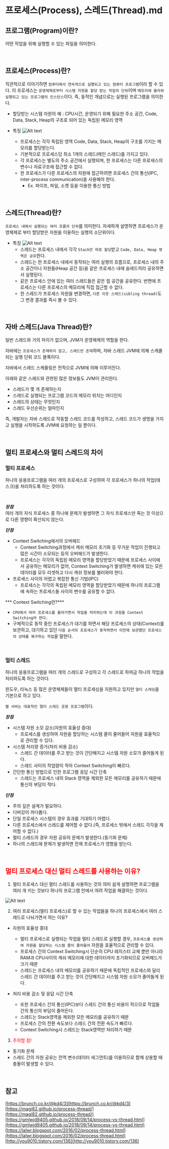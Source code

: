 # 프로세스(Process), 스레드(Thread).md
## 프로그램(Program)이란?
어떤 작업을 위해 실행할 수 있는 파일을 의미한다.

<br>

## 프로세스(Process)란?
직관적으로 이야기하면 `컴퓨터에서 연속적으로 실행되고 있는 컴퓨터 프로그램`이라 할 수 있다. 이 프로세스는 `운영체제로부터 시스템 자원을 할당 받는 작업의 단위`이며 `메모리에 올라와 실행되고 있는 프로그램의 인스턴스`이다. 즉, 동적인 개념으로는 실행된 프로그램을 의미한다.
- 할당받는 시스템 자원의 예 : CPU시간, 운영되기 위해 필요한 주소 공간, Code, Data, Stack, Heap의 구조로 되어 있는 독립된 메모리 영역 

- 특징
![Alt text](../../resources/operation%20system-001.png)
    - 프로세스는 각각 독립된 영역 Code, Data, Stack, Heap의 구조를 가지는 메모리를 할당받는다.
    - 기본적으로 프로세스당 최소 1개의 스레드(메인 스레드)를 가지고 있다.
    - 각 프로세스는 별도의 주소 공간에서 실행되며, 한 프로세스는 다른 프로세스의 변수나 자료구조에 접근할 수 없다.
    - 한 프로세스가 다른 프로세스의 자원에 접근하려면 프로세스 간의 통신(IPC, inter-process communication)을 사용해야 한다.
        - Ex. 파이프, 파일, 소켓 등을 이용한 통신 방법

<br>

## 스레드(Thread)란?
`프로세스 내에서 실행되는 여러 흐름의 단위`를 의미한다. 자세하게 설명하면 프로세스가 운영체제로 부터 할당받은 자원을 이용하는 실행의 소단위이다.

- 특징
![Alt text](../../resources/process-thread-001.png)
    - 스레드는 프로세스 내에서 각각 `Stack만 따로 할당`받고 `Code, Data, Heap 영역은 공유`한다.
    - 스레드는 한 프로세스 내에서 동작되는 여러 실행의 흐름으로, 프로세스 내의 주소 공간이나 자원들(Heap 공간 등)을 같은 프로세스 내에 슬레드끼리 공유하면서 실행된다.
    - 같은 프로세스 안에 있는 여러 스레드들은 같은 힙 공간을 공유한다. 반면에 프로세스는 다른 프로세스의 메모리에 직접 접근할 수 없다.
    - 한 스레드가 프로세스 자원을 변경하면, `다른 이웃 스레드(sibling thread)`도 그 변경 결과를 즉시 볼 수 있다.

<br>

## 자바 스레드(Java Thread)란?
일반 스레드와 거의 차이가 없으며, JVM가 운영체제의 역할을 한다.

자바에는 `프로세스가 존재하지 않고, 스레드만 존재`하며, 자바 스레드 JVM에 의해 스케줄되는 실행 단위 코드 블록이다.

자바에서 스레드 스케줄링은 전적으로 JVM에 의해 이루어진다.

아래와 같은 스레드와 관련된 많은 정보들도 JVM이 관리한다.
- 스레드가 몇 개 존재하는지
- 스레드로 실행되는 프로그램 코드의 메모리 위치는 어디인지
- 스레드의 상태는 무엇인지
- 스레드 우선순위는 얼마인지

즉, 개발자는 자바 스레드로 작동할 스레드 코드를 작성하고, 스레드 코드가 생명을 가지고 실행을 시작하도록 JVM에 요청하는 일 뿐이다.

<br>

## 멀티 프로세스와 멀티 스레드의 차이
### 멀티 프로세스
하나의 응용프로그램을 여러 개의 프로세스로 구성하여 각 프로세스가 하나의 작업(태스크)을 처리하도록 하는 것이다.

<br>

***장점***<br>
여러 개의 자식 프로세스 중 하나에 문제가 발생하면 그 자식 프로세스만 죽는 것 이상으로 다른 영향이 확산되지 않는다.

***단점***<br>
- Context Switching에서의 오버헤드
    - Context Switching과정에서 캐쉬 메모리 초기화 등 무거운 작업이 진행되고 많은 시간이 소모되는 등의 오버헤드가 발생한다.
    - 프로세스는 각각의 독립된 메모리 영역을 할당받았기 때문에 프로세스 사이에서 공유하는 메모리가 없어, Context Switching가 발생하면 캐쉬에 있는 모든 데이터를 모두 리셋하고 다시 캐쉬 정보를 불러와야 한다.
- 프로세스 사이의 어렵고 복잡한 통신 기법(IPC)
    - 프로세스는 각각의 독립된 메모리 영역을 할당받았기 때문에 하나의 프로그램에 속하는 프로세스들 사이의 변수를 공유할 수 없다.

*** Context Switching란?***
- `CPU에서 여러 프로세스를 돌아가면서 작업을 처리하는데 이 과정을 Context Switching라 한다.`
- 구체적으로 동작 중인 프로세스가 대기를 하면서 해당 프로세스의 상태(Context)를 보관하고, 대기하고 있던 `다음 순서의 프로세스가 동작하면서 이전에 보관했던 프로세스의 상태를 복구하는 작업`을 말한다.

<br>

### 멀티 스레드
하나의 응용프로그램을 여러 개의 스레드로 구성하고 각 스레드로 하여금 하나의 작업을 처리하도록 하는 것이다.

윈도우, 리눅스 등 많은 운영체제들이 멀티 프로세싱을 지원하고 있지만 `멀티 스레딩`을 기본으로 하고 있다.

`웹 서버는 대표적인 멀티 스레드 응용 프로그램`이다.

***장점***
- 시스템 자원 소모 감소(자원의 효율성 증대)
    - 프로세스를 생성하여 자원을 할당하는 시스템 콜이 줄어들어 자원을 효율적으로 관리할 수 있다.
- 시스템 처리량 증가(처리 비용 감소)
    - 스레드 간 데이터를 주고 받는 것이 간단해지고 시스템 자원 소모가 줄어들게 된다.
    - 스레드 사이의 작업량이 작아 Context Switching이 빠르다.
- 간단한 통신 방법으로 인한 프로그램 응답 시간 단축
    - 스레드는 프로세스 내의 Stack 영역을 제외한 모든 메모리를 공유하기 때문에 통신의 부담이 적다.

***단점***
- 주의 깊은 설계가 필요하다.
- 디버깅이 까다롭다.
- 단일 프로세스 시스템의 경우 효과를 기대하기 어렵다.
- 다른 프로세스에서 스레드를 제어할 수 없다.(즉, 프로세스 밖에서 스레드 각각을 제어할 수 없다.)
- 멀티 스레드의 경우 자원 공유의 문제가 발생한다.(동기화 문제)
- 하나의 스레드에 문제가 발생하면 전제 프로세스가 영향을 받는다.

<br>

## <span style='color:red;'>멀티 프로세스 대신 멀티 스레드를 사용하는 이유?</span>
1. 멀티 프로세스 대신 멀티 스레드를 사용하는 것의 의미
쉽게 설명하면 프로그램을 여러 개 키는 것보다 하나의 프로그램 안에서 여려 작업을 해결하는 것이다.

![Alt text](../../resources/multi%20thread-001.png)

2. 여러 프로세스(멀티 프로세스)로 할 수 있는 작업들을 하나의 프로세스에서 여러 스레드로 나눠가면서 하는 이유?
- 자원의 효율성 증대
    - 멀티 프로세스로 실행되는 작업을 멀티 스레드로 실행할 경우, `프로세스를 생성하여 자원을 할당하는 시스템 콜이 줄어들어` 자원을 효율적으로 관리할 수 있다.
    - 프로세스 간의 Context Switching시 단순히 CPU 레지스터 교체 뿐만 아니라 RAM과 CPU사이의 캐쉬 메모리에 대한 데이터까지 초기화되므로 오버헤드가 크기 때문
    - 스레드는 프로세스 내의 메모리를 공유하기 때문에 독립적인 프로세스와 달리 스레드 간 데이터를 주고 받는 것이 간단해지고 시스템 자원 소모가 줄어들게 된다.

- 처리 비용 감소 및 응답 시간 단축
    - 또한 프로세스 간의 통신(IPC)보다 스레드 간의 통신 비용이 적으므로 작업들 간의 통신의 부담이 줄어든다.
    - 스레드는 Stack영역을 제외한 모든 메모리를 공유하기 때문
    - 프로세스 간의 전환 속도보다 스레드 간의 전환 속도가 빠르다.
    - Context Switching시 스레드는 Stack영역만 처리하기 때문

3. <span style='color:red;'>주의할 점!</span>
- 동기화 문제
- 스레드 간의 자원 공유는 전역 변수(데이터 세그먼트)를 이용하므로 함깨 상용할 때 충돌이 발생할 수 있다.

<br>

## 참고
[https://brunch.co.kr/@kd4/3](https://brunch.co.kr/@kd4/3)<br>
[https://magi82.github.io/process-thread/](https://magi82.github.io/process-thread/)<br>
[https://gmlwjd9405.github.io/2018/09/14/process-vs-thread.html](https://gmlwjd9405.github.io/2018/09/14/process-vs-thread.html)<br>
[https://lalwr.blogspot.com/2016/02/process-thread.html](https://lalwr.blogspot.com/2016/02/process-thread.html)<br>
[http://you9010.tistory.com/136](http://you9010.tistory.com/136)
